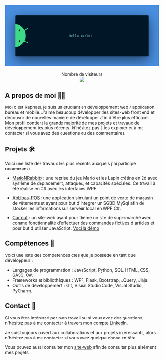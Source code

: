 
<img src="https://raw.githubusercontent.com/raphaelgrougnet/raphaelgrougnet/master/resources/banner.png" alt="Hello world">

<p align="center"> 
  Nombre de visiteurs<br>
  <img src="https://profile-counter.glitch.me/raphaelgrougnet/count.svg" />
</p>

## A propos de moi 👨‍💻

Moi c'est Raphaël, je suis un étudiant en développement web / application bureau et mobile.
J'aime beaucoup développer des sites-web front end et découvrir de nouvelles manière de développer afin d'être plus efficace.
Mon profil contient la grande majorité de mes projets et travaux de développement les plus récents. N'hésitez pas à les explorer et à me contacter si vous avez des questions ou des commentaires.

## Projets 🛠️

Voici une liste des travaux les plus récents auxquels j'ai participé récemment :

- [MarioNRabbits](https://github.com/raphaelgrougnet/MarioNRabbits) : une reprise du jeu Mario et les Lapin crétins en 2d avec système de deplacement, attaques, et capacités spéciales. Ce travail à été réalisé en C# avec les interfaces WPF

- [Abbibas-POS](https://github.com/raphaelgrougnet/Abibas-POS) : une application simulant un point de vente de magasin de vêtements et ayant pour but d'integrer un SGBD MySql afin de stocker les informations sur serveur local en WPF C#.

- [Carrouf](https://github.com/raphaelgrougnet/Carrouf) : un site-web ayant pour thème un site de supermarché avec comme fonctionnalité d'effectuer des commandes fictives d'articles et pour but d'utiliser JavaScript. [Voci la démo](https://raphaelgrougnet.github.io/Carrouf/)

## Compétences 🧠

Voici une liste des compétences clés que je possède en tant que développeur :

- Langages de programmation : JavaScript, Python, SQL, HTML, CSS, SASS, C#.
- Frameworks et bibliothèques : WPF, Flask, Bootstrap, JQuery, Jinja.
- Outils de développement : Git, Visual Studio Code, Visual Studio, PyCharm.

## Contact 📲

Si vous êtes intéressé par mon travail ou si vous avez des questions, n'hésitez pas à me contacter à travers mon compte [LinkedIn](https://www.linkedin.com/in/raphael-grougnet/).

Je suis toujours ouvert aux collaborations et aux projets intéressants, alors n'hésitez pas à me contacter si vous avez quelque chose en tête.

Vous pouvez aussi consulter mon [site-web](https://raphaelgrougnet.github.io) afin de consulter plus aisément mes projets

